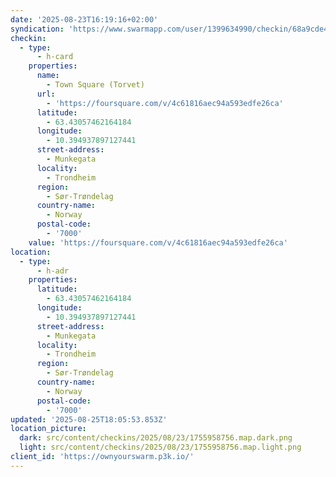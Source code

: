 ```yaml
---
date: '2025-08-23T16:19:16+02:00'
syndication: 'https://www.swarmapp.com/user/1399634990/checkin/68a9cde4cac57278f60eba05'
checkin:
  - type:
      - h-card
    properties:
      name:
        - Town Square (Torvet)
      url:
        - 'https://foursquare.com/v/4c61816aec94a593edfe26ca'
      latitude:
        - 63.43057462164184
      longitude:
        - 10.394937897127441
      street-address:
        - Munkegata
      locality:
        - Trondheim
      region:
        - Sør-Trøndelag
      country-name:
        - Norway
      postal-code:
        - '7000'
    value: 'https://foursquare.com/v/4c61816aec94a593edfe26ca'
location:
  - type:
      - h-adr
    properties:
      latitude:
        - 63.43057462164184
      longitude:
        - 10.394937897127441
      street-address:
        - Munkegata
      locality:
        - Trondheim
      region:
        - Sør-Trøndelag
      country-name:
        - Norway
      postal-code:
        - '7000'
updated: '2025-08-25T18:05:53.853Z'
location_picture:
  dark: src/content/checkins/2025/08/23/1755958756.map.dark.png
  light: src/content/checkins/2025/08/23/1755958756.map.light.png
client_id: 'https://ownyourswarm.p3k.io/'
---
```


